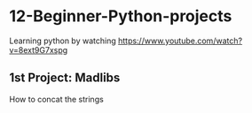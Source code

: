 # 12-Beginner-Python-projects

Learning python by watching https://www.youtube.com/watch?v=8ext9G7xspg

## 1st Project: Madlibs
How to concat the strings